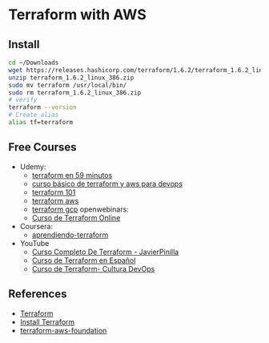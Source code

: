 # Terraform with AWS

## Install

```bash
cd ~/Downloads
wget https://releases.hashicorp.com/terraform/1.6.2/terraform_1.6.2_linux_386.zip
unzip terraform_1.6.2_linux_386.zip
sudo mv terraform /usr/local/bin/
sudo rm terraform_1.6.2_linux_386.zip
# verify
terraform --version
# Create alias
alias tf=terraform
```

## Free Courses

- Udemy:
  - [terraform en 59 minutos](https://www.udemy.com/course/terraform-en-59-minutos/)
  - [curso básico de terraform y aws para devops](https://www.udemy.com/course/curso-basico-de-terraform-y-aws-para-devops/)
  - [terraform 101](https://www.udemy.com/course/terraform-101/)
  - [terraform aws](https://www.udemy.com/course/terraform-aws/)
  - [terraform gcp](https://www.udemy.com/course/terraform-gcp/)
openwebinars:
  - [Curso de Terraform Online](https://openwebinars.net/cursos/terraform/)
- Coursera:
  - [aprendiendo-terraform](https://www.coursera.org/projects/aprendiendo-terraform)
- YouTube
  - [Curso Completo De Terraform - JavierPinilla](https://www.youtube.com/watch?v=Z94DYoF5ufg)
  - [Curso de Terraform en Español](https://www.youtube.com/watch?v=jV-Br83-QV4)
  - [Curso de Terraform- Cultura DevOps](https://www.youtube.com/watch?v=ht2KJ_SS23Q&list=PLdOotbFwzDIhKD5XPOI0vNeZ9rbzGU0EH)

## References

- [Terraform](https://www.terraform.io/)
- [Install Terraform](https://www.youtube.com/watch?v=aNd6JBnS0us)
- [terraform-aws-foundation](https://github.com/fpco/terraform-aws-foundation/blob/master/examples/ad-ec2/README.md)
